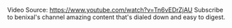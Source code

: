 Video Source: https://www.youtube.com/watch?v=Tn6vEDrZjAU
Subscribe to benixal's  channel amazing content that's dialed down and easy to digest. 
